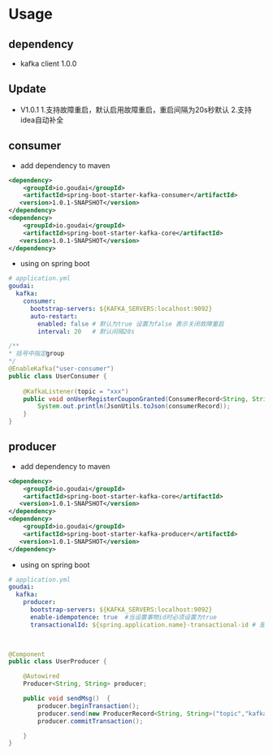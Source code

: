 # Usage
## dependency
* kafka client 1.0.0

## Update

* V1.0.1 
1.支持故障重启，默认启用故障重启，重启间隔为20s秒默认
2.支持idea自动补全
    
## consumer

* add dependency to maven
 
 ```xml
<dependency>
     <groupId>io.goudai</groupId>
     <artifactId>spring-boot-starter-kafka-consumer</artifactId>
    <version>1.0.1-SNAPSHOT</version>
 </dependency>
 <dependency>
     <groupId>io.goudai</groupId>
     <artifactId>spring-boot-starter-kafka-core</artifactId>
    <version>1.0.1-SNAPSHOT</version>
 </dependency>
 ```
 
 * using on spring boot 
 
```yaml
# application.yml
goudai:
  kafka:
    consumer:
      bootstrap-servers: ${KAFKA_SERVERS:localhost:9092}
      auto-restart:
        enabled: false # 默认为true 设置为false 表示关闭故障重启
        interval: 20   # 默认间隔20s
``` 
```java
/**
* 括号中指定group
*/
@EnableKafka("user-consumer")
public class UserConsumer {
    
    @KafkaListener(topic = "xxx")
    public void onUserRegisterCouponGranted(ConsumerRecord<String, String> consumerRecord) {
        System.out.println(JsonUtils.toJson(consumerRecord));
    }
}

```
 
 
## producer

* add dependency to maven
 
 ```xml
 <dependency>
     <groupId>io.goudai</groupId>
     <artifactId>spring-boot-starter-kafka-core</artifactId>
    <version>1.0.1-SNAPSHOT</version>
 </dependency>
 <dependency>
     <groupId>io.goudai</groupId>
     <artifactId>spring-boot-starter-kafka-producer</artifactId>
    <version>1.0.1-SNAPSHOT</version>
 </dependency>
 ```
 
 * using on spring boot 
 
```yaml
# application.yml
goudai:
  kafka:
    producer:
      bootstrap-servers: ${KAFKA_SERVERS:localhost:9092}
      enable-idempotence: true  #当设置事物id时必须设置为true
      transactionalId: ${spring.application.name}-transactional-id # 是否开启事物支持
      
``` 
```java

@Component
public class UserProducer {

    @Autowired
    Producer<String, String> producer;

    public void sendMsg()  {
        producer.beginTransaction();
        producer.send(new ProducerRecord<String, String>("topic","kafkaContext json"));
        producer.commitTransaction();

    }
}

```